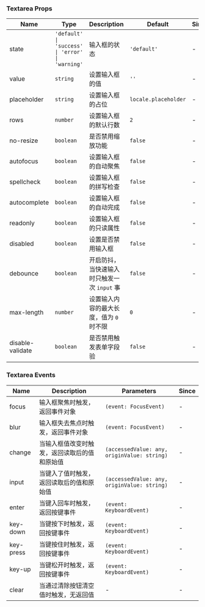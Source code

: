 ### Textarea Props

| Name             | Type                                             | Description                                 | Default              | Since |
| ---------------- | ------------------------------------------------ | ------------------------------------------- | -------------------- | ----- |
| state            | `'default' \| 'success' \| 'error' \| 'warning'` | 输入框的状态                                | `'default'`          | -    |
| value            | `string`                                         | 设置输入框的值                              | `''`                 | -    |
| placeholder      | `string`                                         | 设置输入框的占位                            | `locale.placeholder` | -    |
| rows             | `number`                                         | 设置输入框的默认行数                        | `2`                  | -    |
| no-resize        | `boolean`                                         | 是否禁用缩放功能                            | `false`              | -    |
| autofocus        | `boolean`                                        | 设置输入框的自动聚焦                        | `false`              | -    |
| spellcheck       | `boolean`                                        | 设置输入框的拼写检查                        | `false`              | -    |
| autocomplete     | `boolean`                                        | 设置输入框的自动完成                        | `false`              | -    |
| readonly         | `boolean`                                        | 设置输入框的只读属性                        | `false`              | -    |
| disabled         | `boolean`                                        | 设置是否禁用输入框                          | `false`              | -    |
| debounce         | `boolean`                                        | 开启防抖，当快速输入时只触发一次 `input` 事 | `false`              | -    |
| max-length       | `number`                                         | 设置输入内容的最大长度，值为 `0` 时不限     | `0`                  | -    |
| disable-validate | `boolean`                                        | 是否禁用触发表单字段验                      | `false`              | -    |

### Textarea Events

| Name      | Description                                  | Parameters                                  | Since |
| --------- | -------------------------------------------- | ------------------------------------------- | ----- |
| focus     | 输入框聚焦时触发，返回事件对象               | `(event: FocusEvent)`                       | -     |
| blur      | 输入框失去焦点时触发，返回事件对象           | `(event: FocusEvent)`                       | -     |
| change    | 当输入框值改变时触发，返回读取后的值和原始值 | `(accessedValue: any, originValue: string)` | -     |
| input     | 当键入了值时触发，返回读取后的值和原始值     | `(accessedValue: any, originValue: string)` | -     |
| enter     | 当键入回车时触发，返回按键事件               | `(event: KeyboardEvent)`                    | -     |
| key-down  | 当键按下时触发，返回按键事件                 | `(event: KeyboardEvent)`                    | -     |
| key-press | 当键按住时触发，返回按键事件                 | `(event: KeyboardEvent)`                    | -     |
| key-up    | 当键松开时触发，返回按键事件                 | `(event: KeyboardEvent)`                    | -     |
| clear     | 当通过清除按钮清空值时触发，无返回值         | -                                           | -     |
